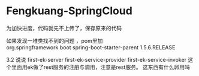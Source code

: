 # Fengkuang-SpringCloud

为加快进度，代码就先不上传了，保存原来的代码

如果发现一堆类找不到的问题 ，pom里加  
<parent>
	    <groupId>org.springframework.boot</groupId>
	    <artifactId>spring-boot-starter-parent</artifactId>
	    <version>1.5.6.RELEASE</version>
	 </parent>
   
 3.2 说说 first-ek-server first-ek-service-provider   first-ek-service-invoker 
 这个里面用ek做了rest服务的注册与调用，注意是rest服务。
 这东西有什么卵用吗
   
   
   
